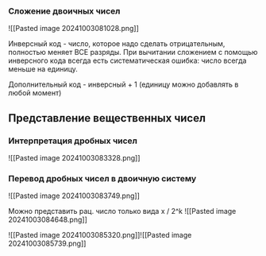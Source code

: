 ### Сложение двоичных чисел

![[Pasted image 20241003081028.png]]

Инверсный код - число, которое надо сделать отрицательным, полностью меняет ВСЕ разряды.
При вычитании сложением с помощью инверсного кода всегда есть систематическая ошибка: число всегда меньше на единицу.

Дополнительный код - инверсный + 1 (единицу можно добавлять в любой момент)

## Представление вещественных чисел

### Интерпретация дробных чисел
![[Pasted image 20241003083328.png]]

### Перевод дробных чисел в двоичную систему
![[Pasted image 20241003083749.png]]

Можно представить рац. число только вида x / 2^k
![[Pasted image 20241003084648.png]]

![[Pasted image 20241003085320.png]]![[Pasted image 20241003085739.png]]
